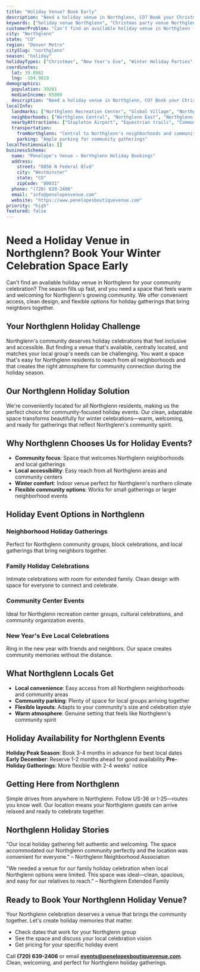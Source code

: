 ```yaml
---
title: "Holiday Venue? Book Early"
description: "Need a holiday venue in Northglenn, CO? Book your Christmas or New Year's Eve celebration at our clean, accessible venue that keeps things stress-free."
keywords: ["holiday venue Northglenn", "Christmas party venue Northglenn CO", "New Year's Eve venue Northglenn", "winter event space Northglenn", "Northglenn holiday booking"]
customerProblem: "Can't find an available holiday venue in Northglenn for your community or family celebration?"
city: "Northglenn"
state: "CO"
region: "Denver Metro"
citySlug: "northglenn"
season: "holiday"
holidayTypes: ["Christmas", "New Year's Eve", "Winter Holiday Parties", "Community Events"]
coordinates:
  lat: 39.8962
  lng: -104.9819
demographics:
  population: 39281
  medianIncome: 65000
  description: "Need a holiday venue in Northglenn, CO? Book your Christmas or New Year's Eve celebration at our clean, accessible venue that keeps things stress-free."
localInfo:
  landmarks: ["Northglenn Recreation Center", "Global Village", "Northglenn City Park", "Equestrian Center"]
  neighborhoods: ["Northglenn Central", "Northglenn East", "Northglenn West", "Global Village"]
  nearbyAttractions: ["Stapleton Airport", "Equestrian trails", "Community gardens", "Local parks"]
  transportation:
    fromNorthglenn: "Central to Northglenn's neighborhoods and community areas"
    parking: "Ample parking for community gatherings"
localTestimonials: []
businessSchema:
  name: "Penelope's Venue – Northglenn Holiday Bookings"
  address:
    street: "8050 N Federal Blvd"
    city: "Westminster"
    state: "CO"
    zipCode: "80031"
  phone: "(720) 639-2406"
  email: "info@penelopesvenue.com"
  website: "https://www.penelopesboutiquevenue.com"
priority: "high"
featured: false
---
```


# Need a Holiday Venue in Northglenn? Book Your Winter Celebration Space Early

Can't find an available holiday venue in Northglenn for your community celebration? The season fills up fast, and you need a space that feels warm and welcoming for Northglenn's growing community. We offer convenient access, clean design, and flexible options for holiday gatherings that bring neighbors together.

## Your Northglenn Holiday Challenge

Northglenn's community deserves holiday celebrations that feel inclusive and accessible. But finding a venue that's available, centrally located, and matches your local group's needs can be challenging. You want a space that's easy for Northglenn residents to reach from all neighborhoods and that creates the right atmosphere for community connection during the holiday season.

## Our Northglenn Holiday Solution

We're conveniently located for all Northglenn residents, making us the perfect choice for community-focused holiday events. Our clean, adaptable space transforms beautifully for winter celebrations—warm, welcoming, and ready for gatherings that reflect Northglenn's community spirit.

## Why Northglenn Chooses Us for Holiday Events?

- **Community focus**: Space that welcomes Northglenn neighborhoods and local gatherings
- **Local accessibility**: Easy reach from all Northglenn areas and community centers
- **Winter comfort**: Indoor venue perfect for Northglenn's northern climate
- **Flexible community options**: Works for small gatherings or larger neighborhood events

## Holiday Event Options in Northglenn

### Neighborhood Holiday Gatherings
Perfect for Northglenn community groups, block celebrations, and local gatherings that bring neighbors together.

### Family Holiday Celebrations
Intimate celebrations with room for extended family. Clean design with space for everyone to connect and celebrate.

### Community Center Events
Ideal for Northglenn recreation center groups, cultural celebrations, and community organization events.

### New Year's Eve Local Celebrations
Ring in the new year with friends and neighbors. Our space creates community memories without the distance.

## What Northglenn Locals Get

- **Local convenience**: Easy access from all Northglenn neighborhoods and community areas
- **Community parking**: Plenty of space for local groups arriving together
- **Flexible layouts**: Adapts to your community's size and celebration style
- **Warm atmosphere**: Genuine setting that feels like Northglenn's community spirit

## Holiday Availability for Northglenn Events

**Holiday Peak Season**: Book 3-4 months in advance for best local dates
**Early December**: Reserve 1-2 months ahead for good availability
**Pre-Holiday Gatherings**: More flexible with 2-4 weeks' notice

## Getting Here from Northglenn

Simple drives from anywhere in Northglenn. Follow US-36 or I-25—routes you know well. Our location means your Northglenn guests can arrive relaxed and ready to celebrate together.

## Northglenn Holiday Stories

"Our local holiday gathering felt authentic and welcoming. The space accommodated our Northglenn community perfectly and the location was convenient for everyone." – Northglenn Neighborhood Association

"We needed a venue for our family holiday celebration when local Northglenn options were limited. This space was ideal—clean, spacious, and easy for our relatives to reach." – Northglenn Extended Family

## Ready to Book Your Northglenn Holiday Venue?

Your Northglenn celebration deserves a venue that brings the community together. Let's create holiday memories that matter.

- Check dates that work for your Northglenn group
- See the space and discuss your local celebration vision
- Get pricing for your specific holiday event

Call **(720) 639-2406** or email **events@penelopesboutiquevenue.com**. Clean, welcoming, and perfect for Northglenn holiday gatherings.
